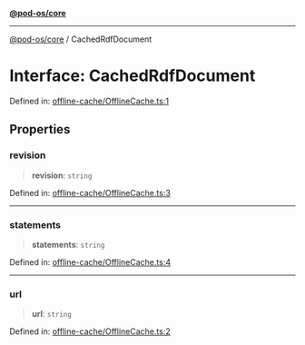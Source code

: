 [**@pod-os/core**](../README.md)

***

[@pod-os/core](../globals.md) / CachedRdfDocument

# Interface: CachedRdfDocument

Defined in: [offline-cache/OfflineCache.ts:1](https://github.com/pod-os/PodOS/blob/05359ae5a5ec21be7fe13c91bc776d19e0a5d007/core/src/offline-cache/OfflineCache.ts#L1)

## Properties

### revision

> **revision**: `string`

Defined in: [offline-cache/OfflineCache.ts:3](https://github.com/pod-os/PodOS/blob/05359ae5a5ec21be7fe13c91bc776d19e0a5d007/core/src/offline-cache/OfflineCache.ts#L3)

***

### statements

> **statements**: `string`

Defined in: [offline-cache/OfflineCache.ts:4](https://github.com/pod-os/PodOS/blob/05359ae5a5ec21be7fe13c91bc776d19e0a5d007/core/src/offline-cache/OfflineCache.ts#L4)

***

### url

> **url**: `string`

Defined in: [offline-cache/OfflineCache.ts:2](https://github.com/pod-os/PodOS/blob/05359ae5a5ec21be7fe13c91bc776d19e0a5d007/core/src/offline-cache/OfflineCache.ts#L2)
